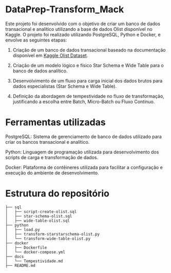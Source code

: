 # DataPrep-Transform_Mack

Este projeto foi desenvolvido com o objetivo de criar um banco de dados transacional e analítico utilizando a base de dados Olist disponível no Kaggle. O projeto foi realizado utilizando PostgreSQL, Python e Docker, e envolve as seguintes etapas:

1. Criação de um banco de dados transacional baseado na documentação disponível em [Kaggle Olist Dataset](https://www.kaggle.com/datasets/olistbr/brazilian-ecommerce?resource=download).

2. Criação de um modelo lógico e físico Star Schema e Wide Table para o banco de dados analítico.

3. Desenvolvimento de um fluxo para carga inicial dos dados brutos para dados especialistas (Star Schema e Wide Table).

4. Definição da abordagem de tempestividade no fluxo de transformação, justificando a escolha entre Batch, Micro-Batch ou Fluxo Contínuo.

# Ferramentas utilizadas

PostgreSQL: Sistema de gerenciamento de banco de dados utilizado para criar os bancos transacional e analítico.

Python: Linguagem de programação utilizada para desenvolvimento dos scripts de carga e transformação de dados.

Docker: Plataforma de contêineres utilizada para facilitar a configuração e execução do ambiente de desenvolvimento.

# Estrutura do repositório

```.
├── sql
│   ├── script-create-olist.sql
│   ├── star-schema-olist.sql
│   ├── wide-table-olist.sql
├── python
│   ├── load.py
│   ├── transform-starstarschema-olist.py
│   └── transform-wide-table-olist.py
├── docker
│   ├── Dockerfile
│   └── docker-compose.yml
├── docs
│   └── Tempestividade.md
├── README.md
```


